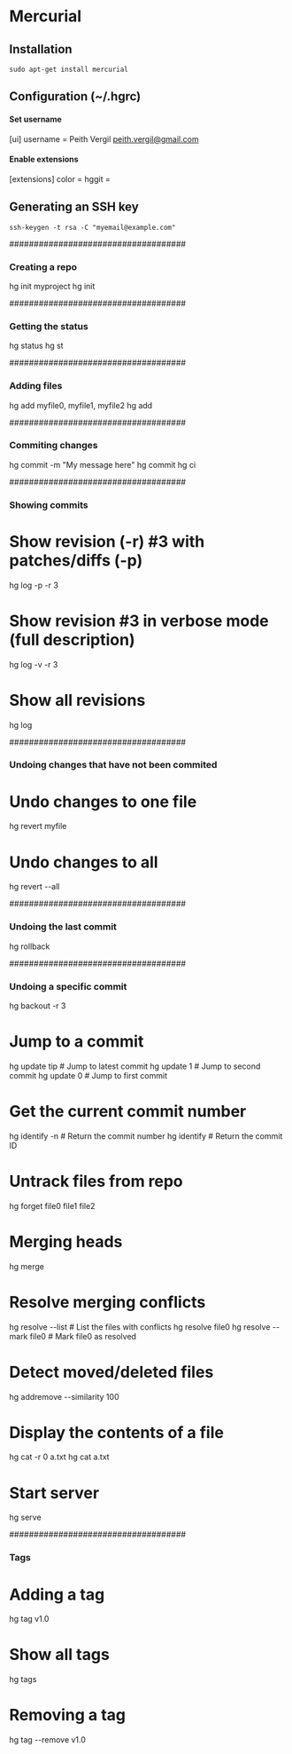 Mercurial
=========

Installation
--------------------------------------------------
`sudo apt-get install mercurial`


Configuration (~/.hgrc)
--------------------------------------------------

#### Set username
[ui]
username = Peith Vergil <peith.vergil@gmail.com>

#### Enable extensions
[extensions]
color =
hggit = 


Generating an SSH key
--------------------------------------------------
`ssh-keygen -t rsa -C "myemail@example.com"`


####################################
### Creating a repo
hg init myproject
hg init


####################################
### Getting the status
hg status
hg st

####################################
### Adding files
hg add myfile0, myfile1, myfile2
hg add

####################################
### Commiting changes
hg commit -m "My message here"
hg commit
hg ci

####################################
### Showing commits

# Show revision (-r) #3 with patches/diffs (-p)
hg log -p -r 3

# Show revision #3 in verbose mode (full description)
hg log -v -r 3

# Show all revisions
hg log

####################################
### Undoing changes that have not been commited

# Undo changes to one file
hg revert myfile

# Undo changes to all
hg revert --all

####################################
### Undoing the last commit
hg rollback

####################################
### Undoing a specific commit
hg backout -r 3

# Jump to a commit
hg update tip # Jump to latest commit
hg update 1   # Jump to second commit
hg update 0   # Jump to first commit

# Get the current commit number
hg identify -n # Return the commit number
hg identify    # Return the commit ID

# Untrack files from repo
hg forget file0 file1 file2

# Merging heads
hg merge

# Resolve merging conflicts
hg resolve --list       # List the files with conflicts
hg resolve file0
hg resolve --mark file0 # Mark file0 as resolved

# Detect moved/deleted files
hg addremove --similarity 100

# Display the contents of a file
hg cat -r 0 a.txt
hg cat a.txt

# Start server
hg serve

####################################
### Tags

# Adding a tag
hg tag v1.0

# Show all tags
hg tags

# Removing a tag
hg tag --remove v1.0
